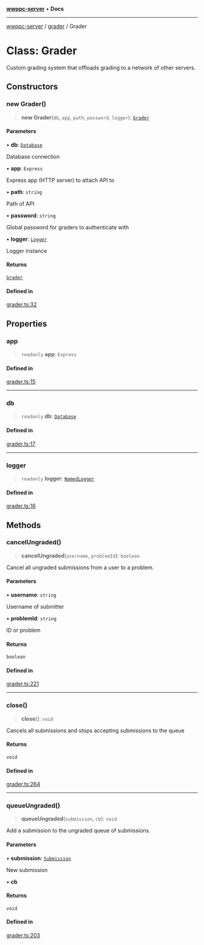 [**wwppc-server**](../../README.md) • **Docs**

***

[wwppc-server](../../modules.md) / [grader](../README.md) / Grader

# Class: Grader

Custom grading system that offloads grading to a network of other servers.

## Constructors

### new Grader()

> **new Grader**(`db`, `app`, `path`, `password`, `logger`): [`Grader`](Grader.md)

#### Parameters

• **db**: [`Database`](../../database/classes/Database.md)

Database connection

• **app**: `Express`

Express app (HTTP server) to attach API to

• **path**: `string`

Path of API

• **password**: `string`

Global password for graders to authenticate with

• **logger**: [`Logger`](../../log/interfaces/Logger.md)

Logger instance

#### Returns

[`Grader`](Grader.md)

#### Defined in

[grader.ts:32](https://github.com/WWPPC/WWPPC-server/blob/96bcc74e00ec496e35202c4bddfc3a060fa4a556/src/grader.ts#L32)

## Properties

### app

> `readonly` **app**: `Express`

#### Defined in

[grader.ts:15](https://github.com/WWPPC/WWPPC-server/blob/96bcc74e00ec496e35202c4bddfc3a060fa4a556/src/grader.ts#L15)

***

### db

> `readonly` **db**: [`Database`](../../database/classes/Database.md)

#### Defined in

[grader.ts:17](https://github.com/WWPPC/WWPPC-server/blob/96bcc74e00ec496e35202c4bddfc3a060fa4a556/src/grader.ts#L17)

***

### logger

> `readonly` **logger**: [`NamedLogger`](../../log/classes/NamedLogger.md)

#### Defined in

[grader.ts:16](https://github.com/WWPPC/WWPPC-server/blob/96bcc74e00ec496e35202c4bddfc3a060fa4a556/src/grader.ts#L16)

## Methods

### cancelUngraded()

> **cancelUngraded**(`username`, `problemId`): `boolean`

Cancel all ungraded submissions from a user to a problem.

#### Parameters

• **username**: `string`

Username of submitter

• **problemId**: `string`

ID or problem

#### Returns

`boolean`

#### Defined in

[grader.ts:221](https://github.com/WWPPC/WWPPC-server/blob/96bcc74e00ec496e35202c4bddfc3a060fa4a556/src/grader.ts#L221)

***

### close()

> **close**(): `void`

Cancels all submissions and stops accepting submissions to the queue

#### Returns

`void`

#### Defined in

[grader.ts:264](https://github.com/WWPPC/WWPPC-server/blob/96bcc74e00ec496e35202c4bddfc3a060fa4a556/src/grader.ts#L264)

***

### queueUngraded()

> **queueUngraded**(`submission`, `cb`): `void`

Add a submission to the ungraded queue of submissions.

#### Parameters

• **submission**: [`Submission`](../../database/interfaces/Submission.md)

New submission

• **cb**

#### Returns

`void`

#### Defined in

[grader.ts:203](https://github.com/WWPPC/WWPPC-server/blob/96bcc74e00ec496e35202c4bddfc3a060fa4a556/src/grader.ts#L203)
